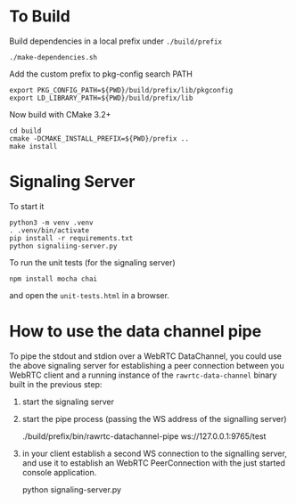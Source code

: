 

# To Build
Build dependencies in a local prefix under `./build/prefix`

    ./make-dependencies.sh

Add the custom prefix to pkg-config search PATH

	export PKG_CONFIG_PATH=${PWD}/build/prefix/lib/pkgconfig
	export LD_LIBRARY_PATH=${PWD}/build/prefix/lib

Now build with CMake 3.2+

	cd build
	cmake -DCMAKE_INSTALL_PREFIX=${PWD}/prefix ..
	make install



# Signaling Server
To start it

	python3 -m venv .venv
	. .venv/bin/activate
	pip install -r requirements.txt
	python signaliing-server.py

To run the unit tests (for the signaling server)

    npm install mocha chai
    
and open the `unit-tests.html` in a browser.

# How to use the data channel pipe
To pipe the stdout and stdion over a WebRTC DataChannel, you could use the above signaling
server for establishing a peer connection between you WebRTC client and a running instance
of the `rawrtc-data-channel` binary built in the previous step:

 1. start the signaling server
 2. start the pipe process (passing the WS address of the signalling server)
 
     ./build/prefix/bin/rawrtc-datachannel-pipe ws://127.0.0.1:9765/test
     
 3. in your client establish a second WS connection to the signalling server, and use it to
 establish an WebRTC PeerConnection with the just started console application.
 
     python signaling-server.py

